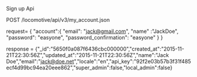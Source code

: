 Sign up Api

POST /locomotive/api/v3/my_account.json

request= 
{
 "account":{
            "email": "jack@gmail.com",
	    "name" :"JackDoe",
	    "password": "easyone",
	    "password_confirmation": "easyone"
	   }
}

response = {"_id":"5650f0a087f6436cbc000000","created_at":"2015-11-21T22:30:56Z","updated_at":"2015-11-21T22:30:56Z","name":"Jack    Doe","email":"jack@doe.net","locale":"en","api_key":"92f2e03b57b3f31f485ecf4d99bc94ea20eee862","super_admin":false,"local_admin":false}